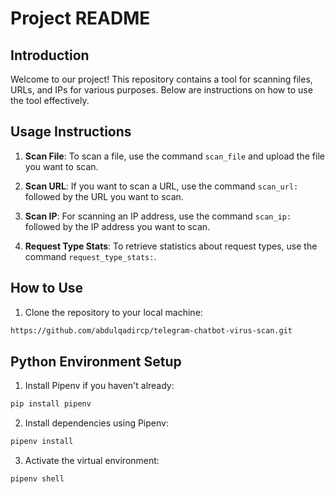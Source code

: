 # Project README

## Introduction
Welcome to our project! This repository contains a tool for scanning files, URLs, and IPs for various purposes. Below are instructions on how to use the tool effectively.

## Usage Instructions

1. **Scan File**: To scan a file, use the command `scan_file` and upload the file you want to scan.

2. **Scan URL**: If you want to scan a URL, use the command `scan_url:` followed by the URL you want to scan.

3. **Scan IP**: For scanning an IP address, use the command `scan_ip:` followed by the IP address you want to scan.

4. **Request Type Stats**: To retrieve statistics about request types, use the command `request_type_stats:`.





## How to Use

1. Clone the repository to your local machine:

```bash
https://github.com/abdulqadircp/telegram-chatbot-virus-scan.git

```

 ## Python Environment Setup

1. Install Pipenv if you haven't already:

```bash
pip install pipenv
```
2. Install dependencies using Pipenv:

```bash
pipenv install
```
3. Activate the virtual environment:

```bash
pipenv shell
```

